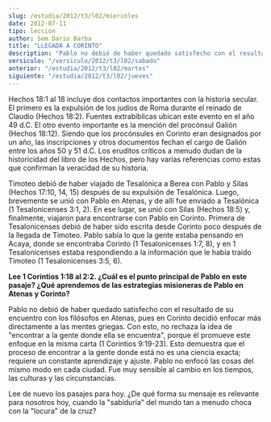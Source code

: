 ```yaml
---
slug: /estudia/2012/t3/l02/miercoles
date: 2012-07-11
tipo: leccion
author: Sem Dario Barba
title: "LLEGADA A CORINTO"
description: "Pablo no debió de haber quedado satisfecho con el resultado de su encuentro con  los filósofos en Atenas, pues en Corinto decidió enfocar más directamente a las  mentes griegas.Con esto, no rechaza la idea de “encontrar a la gente donde ella  se encuentra”, porque él promueve ..."
versiculo: "/versiculo/2012/t3/l02/sabado"
anterior: "/estudia/2012/t3/l02/martes"
siguiente: "/estudia/2012/t3/l02/jueves"
---
```


Hechos 18:1 al 18 incluye dos contactos importantes con la historia secular. El primero es la expulsión de los judíos de Roma durante el reinado de Claudio (Hechos 18:2). Fuentes extrabíblicas ubican este evento en el año 49 d.C. El otro evento importante es la mención del procónsul Galión (Hechos 18:12). Siendo que los procónsules en Corinto eran designados por un año, las inscripciones y otros documentos fechan el cargo de Galión entre los años 50 y 51 d.C. Los eruditos críticos a menudo dudan de la historicidad del libro de los Hechos, pero hay varias referencias como estas que confirman la veracidad de su historia.

Timoteo debió de haber viajado de Tesalónica a Berea con Pablo y Silas (Hechos 17:10, 14, 15) después de su expulsión de Tesalónica. Luego, brevemente se unió con Pablo en Atenas, y de allí fue enviado a Tesalónica (1 Tesalonicenses 3:1, 2). En ese lugar, se unió con Silas (Hechos 18:5) y, finalmente, viajaron para encontrarse con Pablo en Corinto. Primera de Tesalonicenses debió de haber sido escrita desde Corinto poco después de la llegada de Timoteo. Pablo sabía lo que la gente estaba pensando en Acaya, donde se encontraba Corinto (1 Tesalonicenses 1:7, 8), y en 1 Tesalonicenses estaba respondiendo a la información que le había traído Timoteo (1 Tesalonicenses 3:5, 6).

**Lee 1 Corintios 1:18 al 2:2. ¿Cuál es el punto principal de Pablo en este pasaje? ¿Qué aprendemos de las estrategias misioneras de Pablo en Atenas y Corinto?**

Pablo no debió de haber quedado satisfecho con el resultado de su encuentro con los filósofos en Atenas, pues en Corinto decidió enfocar más directamente a las mentes griegas. Con esto, no rechaza la idea de "encontrar a la gente donde ella se encuentra", porque él promueve este enfoque en la misma carta (1 Corintios 9:19-23). Esto demuestra que el proceso de encontrar a la gente donde está no es una ciencia exacta; requiere un constante aprendizaje y ajuste. Pablo no enfocó las cosas del mismo modo en cada ciudad. Fue muy sensible al cambio en los tiempos, las culturas y las circunstancias.

Lee de nuevo los pasajes para hoy. ¿De qué forma su mensaje es relevante para nosotros hoy, cuando la "sabiduría" del mundo tan a menudo choca con la "locura" de la cruz?
